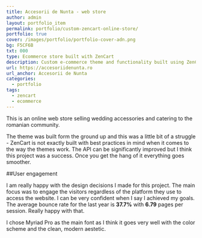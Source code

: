 ```yaml
---
title: Accesorii de Nunta - web store
author: admin
layout: portfolio_item
permalink: portfolio/custom-zencart-online-store/
portfolio: true
cover: /images/portfolio/portfolio-cover-adn.png
bg: F5CF6B
txt: 000
type: Ecommerce store built with ZenCart
description: Custom e-commerce theme and functionality built using ZenCart.
url: https://accesoriidenunta.ro
url_anchor: Accesorii de Nunta
categories:
  - portfolio
tags:
  - zencart
  - ecommerce
---
```


This is an online web store selling wedding accessories and catering to the romanian community.

The theme was built form the ground up and this was a little bit of a struggle - ZenCart is not exactly built with best practices in mind when it comes to the way the themes work. The API can be significantly improved but I think this project was a success. Once you get the hang of it everything goes smoother. 

##User engagement

I am really happy with the design decisions I made for this project. The main focus was to engage the visitors regardless of the platform they use to access the website.  I can be very confident when I say I achieved my goals. The average bounce rate for the last year is <strong>37.7%</strong> with <strong>6.79</strong> pages per session. Really happy with that.

I chose Myriad Pro as the main font as I think it goes very well with the color scheme and the clean, modern aestetic.